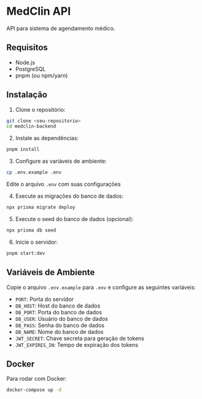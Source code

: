 # MedClin API

API para sistema de agendamento médico.

## Requisitos

- Node.js
- PostgreSQL
- pnpm (ou npm/yarn)

## Instalação

1. Clone o repositório:
```bash
git clone <seu-repositorio>
cd medclin-backend
```

2. Instale as dependências:
```bash
pnpm install
```

3. Configure as variáveis de ambiente:
```bash
cp .env.example .env
```
Edite o arquivo `.env` com suas configurações

4. Execute as migrações do banco de dados:
```bash
npx prisma migrate deploy
```

5. Execute o seed do banco de dados (opcional):
```bash
npx prisma db seed
```

6. Inicie o servidor:
```bash
pnpm start:dev
```

## Variáveis de Ambiente

Copie o arquivo `.env.example` para `.env` e configure as seguintes variáveis:

- `PORT`: Porta do servidor
- `DB_HOST`: Host do banco de dados
- `DB_PORT`: Porta do banco de dados
- `DB_USER`: Usuário do banco de dados
- `DB_PASS`: Senha do banco de dados
- `DB_NAME`: Nome do banco de dados
- `JWT_SECRET`: Chave secreta para geração de tokens
- `JWT_EXPIRES_IN`: Tempo de expiração dos tokens

## Docker

Para rodar com Docker:

```bash
docker-compose up -d
``` 